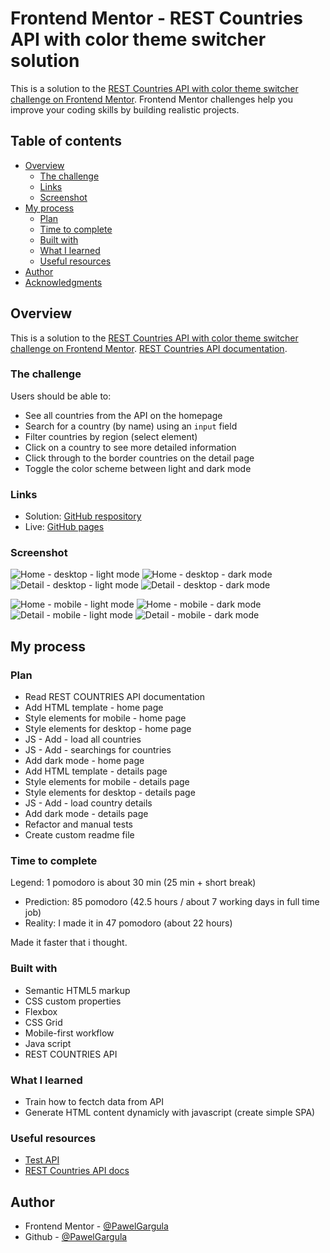 # Frontend Mentor - REST Countries API with color theme switcher solution

This is a solution to the [REST Countries API with color theme switcher challenge on Frontend Mentor](https://www.frontendmentor.io/challenges/rest-countries-api-with-color-theme-switcher-5cacc469fec04111f7b848ca). Frontend Mentor challenges help you improve your coding skills by building realistic projects. 

## Table of contents

- [Overview](#overview)
  - [The challenge](#the-challenge)
  - [Links](#links)
  - [Screenshot](#screenshot)
- [My process](#my-process)
  - [Plan](#plan)
  - [Time to complete](#time-to-complete)
  - [Built with](#built-with)
  - [What I learned](#what-i-learned)
  - [Useful resources](#useful-resources)
- [Author](#author)
- [Acknowledgments](#acknowledgments)

## Overview

This is a solution to the [REST Countries API with color theme switcher challenge on Frontend Mentor](https://www.frontendmentor.io/challenges/rest-countries-api-with-color-theme-switcher-5cacc469fec04111f7b848ca).
[REST Countries API documentation](https://restcountries.com/).

### The challenge

Users should be able to:

- See all countries from the API on the homepage
- Search for a country (by name) using an `input` field
- Filter countries by region (select element)
- Click on a country to see more detailed information 
- Click through to the border countries on the detail page
- Toggle the color scheme between light and dark mode

### Links

- Solution: [GitHub respository](https://github.com/PawelGargula/rest-countries-api)
- Live: [GitHub pages](https://pawelgargula.github.io/rest-countries-api/)

### Screenshot

![Home - desktop - light mode](screenshots/home_desktop_light.png)
![Home - desktop - dark mode](screenshots/home_desktop_dark.png)
![Detail - desktop - light mode](screenshots/detail_desktop_light.png)
![Detail - desktop - dark mode](screenshots/detail_desktop_dark.png)

![Home - mobile - light mode](screenshots/home_mobile_light.png)
![Home - mobile - dark mode](screenshots/home_mobile_dark.png)
![Detail - mobile - light mode](screenshots/detail_mobile_light.png)
![Detail - mobile - dark mode](screenshots/detail_mobile_dark.png)

## My process

### Plan

- Read REST COUNTRIES API documentation
- Add HTML template - home page
- Style elements for mobile - home page
- Style elements for desktop - home page
- JS - Add - load all countries
- JS - Add - searchings for countries 
- Add dark mode - home page
- Add HTML template - details page
- Style elements for mobile - details page
- Style elements for desktop - details page
- JS - Add - load country details
- Add dark mode - details page
- Refactor and manual tests
- Create custom readme file 

### Time to complete
Legend: 1 pomodoro is about 30 min (25 min + short break)

- Prediction: 85 pomodoro (42.5 hours / about 7 working days in full time job)
- Reality: I made it in 47 pomodoro (about 22 hours)

Made it faster that i thought.

### Built with

- Semantic HTML5 markup
- CSS custom properties
- Flexbox
- CSS Grid
- Mobile-first workflow
- Java script
- REST COUNTRIES API

### What I learned

- Train how to fectch data from API
- Generate HTML content dynamicly with javascript (create simple SPA)

### Useful resources

- [Test API](https://reqbin.com/)
- [REST Countries API docs](https://restcountries.com/)

## Author

- Frontend Mentor - [@PawelGargula](https://www.frontendmentor.io/profile/PawelGargula)
- Github - [@PawelGargula](https://github.com/PawelGargula)
